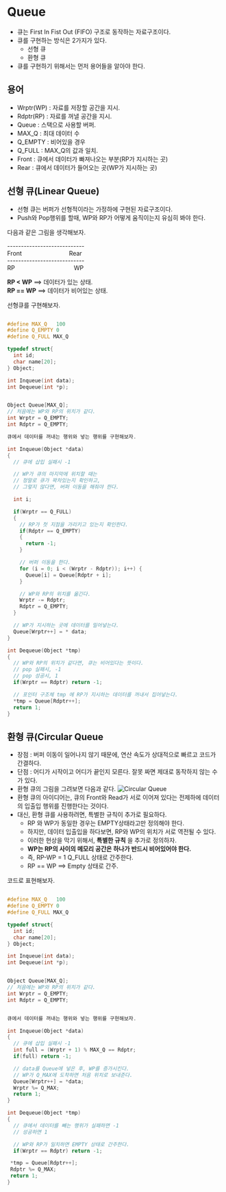 # Queue
- 큐는 First In Fist Out (FIFO) 구조로 동작하는 자료구조이다.
- 큐를 구현하는 방식은 2가지가 있다.
  - 선형 큐
  - 환형 큐
- 큐를 구현하기 위해서는 먼저 용어들을 알아야 한다.


## 용어
- Wrptr(WP) : 자료를 저장할 공간을 지시.
- Rdptr(RP) : 자료를 꺼낼 공간을 지시.
- Queue : 스택으로 사용할 버퍼.
- MAX_Q : 최대 데이터 수
- Q_EMPTY : 비어있을 경우
- Q_FULL : MAX_Q의 값과 일치.
- Front : 큐에서 데이터가 빠져나오는 부분(RP가 지시하는 곳)
- Rear : 큐에서 데이터가 들어오는 곳(WP가 지시하는 곳)


## 선형 큐(Linear Queue)
- 선형 큐는 버퍼가 선형적이라는 가정하에 구현된 자료구조이다.
- Push와 Pop행위를 할때, WP와 RP가 어떻게 움직이는지 유심히 봐야 한다.

다음과 같은 그림을 생각해보자.

\----------------------------  
Front &nbsp;&nbsp;&nbsp;&nbsp;&nbsp;&nbsp;&nbsp;&nbsp;&nbsp;&nbsp;&nbsp;&nbsp;&nbsp;&nbsp;&nbsp;&nbsp;&nbsp;&nbsp;&nbsp;&nbsp;&nbsp;&nbsp;&nbsp;&nbsp;&nbsp;&nbsp; Rear  
\----------------------------  
RP &nbsp;&nbsp;&nbsp;&nbsp;&nbsp;&nbsp;&nbsp;&nbsp;&nbsp;&nbsp;&nbsp;&nbsp;&nbsp;&nbsp;&nbsp;&nbsp;&nbsp;&nbsp;&nbsp;&nbsp;&nbsp;&nbsp;&nbsp;&nbsp;&nbsp;&nbsp;&nbsp;&nbsp;&nbsp;&nbsp;&nbsp;&nbsp;&nbsp;  WP


**RP < WP**  ==> 데이터가 있는 상태.  
**RP == WP** ==> 데이터가 비어있는 상태.

선형큐를 구현해보자.
```cpp

#define MAX_Q	100
#define Q_EMPTY 0
#define Q_FULL MAX_Q

typedef struct{
  int id;
  char name[20];
} Object;

int Inqueue(int data);
int Dequeue(int *p);


Object Queue[MAX_Q];
// 처음에는 WP와 RP의 위치가 같다.
int Wrptr = Q_EMPTY;
int Rdptr = Q_EMPTY;

큐에서 데이터를 꺼내는 행위와 넣는 행위를 구현해보자.

int Inqueue(Object *data)
{
  // 큐에 삽입 실패시 -1

  // WP가 큐의 마지막에 위치할 때는
  // 정말로 큐가 꽉차있는지 확인하고,
  // 그렇지 않다면, 버퍼 이동을 해줘야 한다.

  int i;

  if(Wrptr == Q_FULL)
  {
    // RP가 첫 지점을 가리키고 있는지 확인한다.
    if(Rdptr == Q_EMPTY)
    {
      return -1;
    }

    // 버퍼 이동을 한다.
    for (i = 0; i < (Wrptr - Rdptr)); i++) {
      Queue[i] = Queue[Rdptr + i];
    }

    // WP와 RP의 위치를 옮긴다.
    Wrptr -= Rdptr;
    Rdptr = Q_EMPTY;
  }

  // WP가 지시하는 곳에 데이터를 밀어넣는다.
  Queue[Wrptr++] = * data;
}

int Dequeue(Object *tmp)
{
  // WP와 RP의 위치가 같다면, 큐는 비어있다는 뜻이다.
  // pop 실패시, -1
  // pop 성공시, 1
  if(Wrptr == Rdptr) return -1;

  // 포인터 구조체 tmp 에 RP가 지시하는 데이터를 꺼내서 집어넣는다.
  *tmp = Queue[Rdptr++];
  return 1;
}

```


## 환형 큐(Circular Queue
- 장점 : 버퍼 이동이 일어나지 않기 때문에, 연산 속도가 상대적으로 빠르고 코드가 간결하다.
- 단점 : 어디가 시작이고 어디가 끝인지 모른다. 잘못 짜면 제대로 동작하지 않는 수가 있다.
- 환형 큐의 그림을 그려보면 다음과 같다.
![Circular Queue](http://www.includehelp.com/screen-shots/circular-queue-2.jpg)
- 환형 큐의 아이디어는, 큐의 Front와 Read가 서로 이어져 있다는 전제하에 데이터의 입출입 행위를 진행한다는 것이다.
- 대신, 환형 큐를 사용하려면, 특별한 규칙이 추가로 필요하다.
  - RP 와 WP가 동일한 경우는 EMPTY상태라고만 정의해야 한다.
  - 하지만, 데이터 입출입을 하다보면, RP와 WP의 위치가 서로 역전될 수 있다.
  - 이러한 현상을 막기 위해서, **특별한 규칙** 을 추가로 정의하자.
  - **WP는 RP의 사이의 메모리 공간은 하나가 반드시 비어있어야 한다.**
  - 즉, RP-WP = 1 Q_FULL 상태로 간주한다.
  - RP == WP ==> Empty 상태로 간주.


코드로 표현해보자.
```cpp

#define MAX_Q	100
#define Q_EMPTY 0
#define Q_FULL MAX_Q

typedef struct{
  int id;
  char name[20];
} Object;

int Inqueue(int data);
int Dequeue(int *p);


Object Queue[MAX_Q];
// 처음에는 WP와 RP의 위치가 같다.
int Wrptr = Q_EMPTY;
int Rdptr = Q_EMPTY;


큐에서 데이터를 꺼내는 행위와 넣는 행위를 구현해보자.

int Inqueue(Object *data)
{
  // 큐에 삽입 실패시 -1
  int full = (Wrptr + 1) % MAX_Q == Rdptr;
  if(full) return -1;

  // data를 Queue에 넣은 후, WP를 증가시킨다.
  // WP가 Q_MAX에 도착하면 처음 위치로 보내준다.
  Queue[Wrptr++] = *data;
  Wrptr %= Q_MAX;
  return 1;
}

int Dequeue(Object *tmp)
{
  // 큐에서 데이터를 빼는 행위가 실패하면 -1
  // 성공하면 1

  // WP와 RP가 일치하면 EMPTY 상태로 간주한다.
  if(Wrptr == Rdptr) return -1;

 *tmp = Queue[Rdptr++];
 Rdptr %= Q_MAX;
 return 1;
}


```
